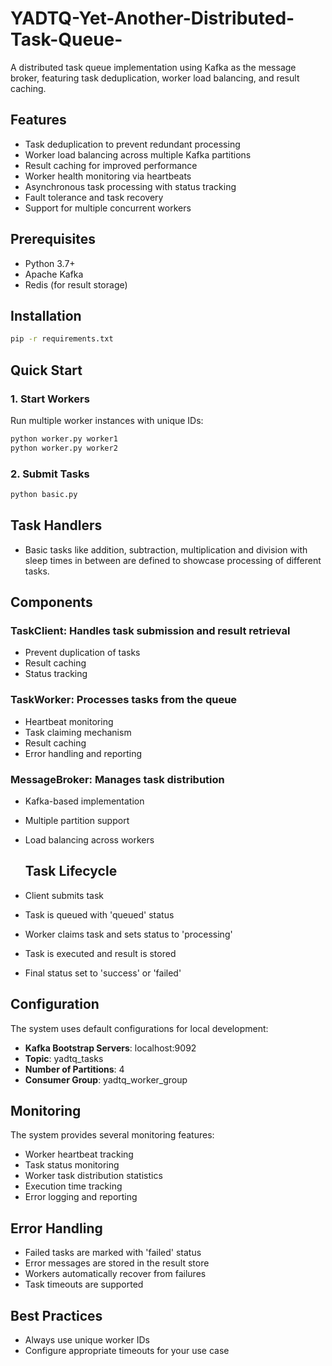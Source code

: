 # YADTQ-Yet-Another-Distributed-Task-Queue-
A distributed task queue implementation using Kafka as the message broker, featuring task deduplication, worker load balancing, and result caching.

## Features
- Task deduplication to prevent redundant processing
- Worker load balancing across multiple Kafka partitions
- Result caching for improved performance
- Worker health monitoring via heartbeats
- Asynchronous task processing with status tracking
- Fault tolerance and task recovery
- Support for multiple concurrent workers

## Prerequisites
- Python 3.7+
- Apache Kafka
- Redis (for result storage)

## Installation
```bash
pip -r requirements.txt
```

## Quick Start
### 1. Start Workers
Run multiple worker instances with unique IDs:

```bash
python worker.py worker1
python worker.py worker2
```
### 2. Submit Tasks
```bash
python basic.py
```
## Task Handlers
- Basic tasks like addition, subtraction, multiplication and division with sleep times in between are defined to showcase processing of different tasks.

## Components

### TaskClient: Handles task submission and result retrieval
- Prevent duplication of tasks
- Result caching
- Status tracking

### TaskWorker: Processes tasks from the queue
- Heartbeat monitoring
- Task claiming mechanism
- Result caching
- Error handling and reporting

### MessageBroker: Manages task distribution
- Kafka-based implementation
- Multiple partition support
- Load balancing across workers

  ## Task Lifecycle
- Client submits task
- Task is queued with 'queued' status
- Worker claims task and sets status to 'processing'
- Task is executed and result is stored
- Final status set to 'success' or 'failed'

## Configuration
The system uses default configurations for local development:
- **Kafka Bootstrap Servers**: localhost:9092
- **Topic**: yadtq_tasks
- **Number of Partitions**: 4
- **Consumer Group**: yadtq_worker_group

## Monitoring
The system provides several monitoring features:
- Worker heartbeat tracking
- Task status monitoring
- Worker task distribution statistics
- Execution time tracking
- Error logging and reporting

## Error Handling
- Failed tasks are marked with 'failed' status
- Error messages are stored in the result store
- Workers automatically recover from failures
- Task timeouts are supported

## Best Practices
- Always use unique worker IDs
- Configure appropriate timeouts for your use case

